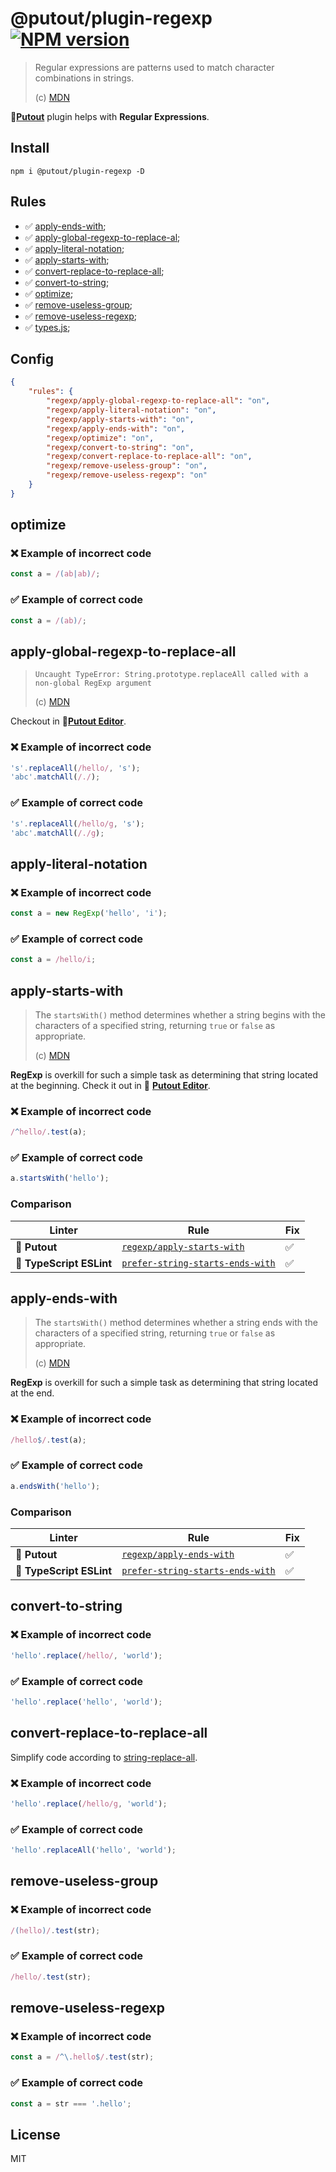 # @putout/plugin-regexp [![NPM version][NPMIMGURL]][NPMURL]

[NPMIMGURL]: https://img.shields.io/npm/v/@putout/plugin-regexp.svg?style=flat&longCache=true
[NPMURL]: https://npmjs.org/package/@putout/plugin-regexp"npm"

> Regular expressions are patterns used to match character combinations in strings.
>
> (c) [MDN](https://developer.mozilla.org/en-US/docs/Web/JavaScript/Guide/Regular_Expressions)

🐊[**Putout**](https://github.com/coderaiser/putout) plugin helps with **Regular Expressions**.

## Install

```
npm i @putout/plugin-regexp -D
```

## Rules

- ✅ [apply-ends-with](#apply-ends-with);
- ✅ [apply-global-regexp-to-replace-al](#apply-global-regexp-to-replace-all);
- ✅ [apply-literal-notation](#apply-literal-notation);
- ✅ [apply-starts-with](#apply-starts-with);
- ✅ [convert-replace-to-replace-all](#convert-replace-to-replace-all);
- ✅ [convert-to-string](#convert-to-string);
- ✅ [optimize](#optimize);
- ✅ [remove-useless-group](#remove-useless-group);
- ✅ [remove-useless-regexp](#remove-useless-regexp);
- ✅ [types.js](#types.js);

## Config

```json
{
    "rules": {
        "regexp/apply-global-regexp-to-replace-all": "on",
        "regexp/apply-literal-notation": "on",
        "regexp/apply-starts-with": "on",
        "regexp/apply-ends-with": "on",
        "regexp/optimize": "on",
        "regexp/convert-to-string": "on",
        "regexp/convert-replace-to-replace-all": "on",
        "regexp/remove-useless-group": "on",
        "regexp/remove-useless-regexp": "on"
    }
}
```

## optimize

### ❌ Example of incorrect code

```js
const a = /(ab|ab)/;
```

### ✅ Example of correct code

```js
const a = /(ab)/;
```

## apply-global-regexp-to-replace-all

> `Uncaught TypeError: String.prototype.replaceAll called with a non-global RegExp argument`
>
> (c) [MDN](https://developer.mozilla.org/en-US/docs/Web/JavaScript/Reference/Errors/Requires_global_RegExp)

Checkout in 🐊[**Putout Editor**](https://putout.cloudcmd.io/#/gist/8c759e3c8d19d660ddb01bda04d75c8b/f1d0f3a6d491f034308f5f3a375900b0a620a3b3).

### ❌ Example of incorrect code

```js
's'.replaceAll(/hello/, 's');
'abc'.matchAll(/./);
```

### ✅ Example of correct code

```js
's'.replaceAll(/hello/g, 's');
'abc'.matchAll(/./g);
```

## apply-literal-notation

### ❌ Example of incorrect code

```js
const a = new RegExp('hello', 'i');
```

### ✅ Example of correct code

```js
const a = /hello/i;
```

## apply-starts-with

> The `startsWith()` method determines whether a string begins with the characters of a specified string, returning `true` or `false` as appropriate.
>
> (c) [MDN](https://developer.mozilla.org/en-US/docs/Web/JavaScript/Reference/Global_Objects/String/startsWith)

**RegExp** is overkill for such a simple task as determining that string located at the beginning. Check it out in 🐊 [**Putout Editor**](https://putout.cloudcmd.io/#/gist/79e3e41c3491fb8c45fb03580e42ef20/89971d2d6528ee78df4c2a0d6271179560f76cc1).

### ❌ Example of incorrect code

```js
/^hello/.test(a);
```

### ✅ Example of correct code

```js
a.startsWith('hello');
```

### Comparison

Linter | Rule | Fix
--------|-------|------------|
🐊 **Putout**| [`regexp/apply-starts-with`](https://github.com/coderaiser/putout/tree/master/packages/plugin-regexp#apply-starts-with)| ✅
🦕 **TypeScript ESLint** | [`prefer-string-starts-ends-with`](https://github.com/typescript-eslint/typescript-eslint/blob/main/packages/eslint-plugin/docs/rules/prefer-string-starts-ends-with.md#prefer-string-starts-ends-with) | ✅

## apply-ends-with

> The `startsWith()` method determines whether a string ends with the characters of a specified string, returning `true` or `false` as appropriate.
>
> (c) [MDN](https://developer.mozilla.org/en-US/docs/Web/JavaScript/Reference/Global_Objects/String/endsWith)

**RegExp** is overkill for such a simple task as determining that string located at the end.

### ❌ Example of incorrect code

```js
/hello$/.test(a);
```

### ✅ Example of correct code

```js
a.endsWith('hello');
```

### Comparison

Linter | Rule | Fix
--------|-------|------------|
🐊 **Putout**| [`regexp/apply-ends-with`](https://github.com/coderaiser/putout/tree/master/packages/plugin-regexp#apply-ends-with)| ✅
🦕 **TypeScript ESLint** | [`prefer-string-starts-ends-with`](https://github.com/typescript-eslint/typescript-eslint/blob/main/packages/eslint-plugin/docs/rules/prefer-string-starts-ends-with.md#prefer-string-starts-ends-with) | ✅

## convert-to-string

### ❌ Example of incorrect code

```js
'hello'.replace(/hello/, 'world');
```

### ✅ Example of correct code

```js
'hello'.replace('hello', 'world');
```

## convert-replace-to-replace-all

Simplify code according to [string-replace-all](https://github.com/tc39/proposal-string-replaceall).

### ❌ Example of incorrect code

```js
'hello'.replace(/hello/g, 'world');
```

### ✅ Example of correct code

```js
'hello'.replaceAll('hello', 'world');
```

## remove-useless-group

### ❌ Example of incorrect code

```js
/(hello)/.test(str);
```

### ✅ Example of correct code

```js
/hello/.test(str);
```

## remove-useless-regexp

### ❌ Example of incorrect code

```js
const a = /^\.hello$/.test(str);
```

### ✅ Example of correct code

```js
const a = str === '.hello';
```

## License

MIT
